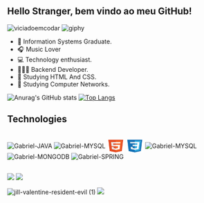 ## Hello Stranger, bem vindo ao meu GitHub!   
 


![viciadoemcodar](https://user-images.githubusercontent.com/93918710/235169877-1bce8ce1-777b-4d73-98a9-49c440010a61.gif)  ![giphy](https://user-images.githubusercontent.com/93918710/235171118-96fa39f6-591c-40c7-9b7d-13dc75f841ea.gif)

- 📌 Information Systems Graduate.
- 🎧 Music Lover
- 💻 Technology enthusiast. 
- 👩🏻‍💻 Backend Developer.
- 📖 Studying HTML And CSS.
- 📩 Studying Computer Networks.


![Anurag's GitHub stats](https://github-readme-stats.vercel.app/api?username=GGomesSoares&show_icons=true&theme=github_dark) [![Top Langs](https://github-readme-stats.vercel.app/api/top-langs/?username=GGomesSoares&layout=compact&theme=github_dark)](https://github.com/anuraghazra/github-readme-stats)






## Technologies   
<div style="display: inline_block"><br>

  <img align="center" alt="Gabriel-JAVA" height="30" width="40" src="https://cdn.jsdelivr.net/gh/devicons/devicon/icons/java/java-original-wordmark.svg" />
  <img align="center" alt="Gabriel-MYSQL" height="30" width="40" src="https://cdn.jsdelivr.net/gh/devicons/devicon/icons/mysql/mysql-plain-wordmark.svg" />
  <img align="center" alt="Gabriel-HTML" height="30" width="40" src="https://raw.githubusercontent.com/devicons/devicon/master/icons/html5/html5-original.svg">
  <img align="center" alt="Gabriel-CSS" height="30" width="40" src="https://raw.githubusercontent.com/devicons/devicon/master/icons/css3/css3-original.svg">
  <img align="center" alt="Gabriel-MYSQL" height="30" width="40" src="https://cdn.jsdelivr.net/gh/devicons/devicon/icons/git/git-original.svg" />
  <img align="center" alt="Gabriel-MONGODB" height="30" width="40" src="https://cdn.jsdelivr.net/gh/devicons/devicon/icons/mongodb/mongodb-plain-wordmark.svg" />
  <img align="center" alt="Gabriel-SPRING" height="30" width="40" src="https://cdn.jsdelivr.net/gh/devicons/devicon/icons/spring/spring-original.svg" />
 

 

  
  ##
 
<div> 
  <a href = "mailto:soares2032@gmail.com"><img src="https://img.shields.io/badge/-Gmail-%23333?style=for-the-badge&logo=gmail&logoColor=white" target="_blank"></a> 
  <a href="https://www.linkedin.com/in/gabriel-gomes-soares-a2b89815a/" target="_blank"><img src="https://img.shields.io/badge/-LinkedIn-%230077B5?style=for-the-badge&logo=linkedin&logoColor=white" target="_blank"></a>  
</div>  
  
 ![jill-valentine-resident-evil (1)](https://user-images.githubusercontent.com/93918710/235169442-8d7b88b1-d20f-48b5-a542-9fb5ca15df59.gif)  ![](https://komarev.com/ghpvc/?username=byalycky&color=006bed)
